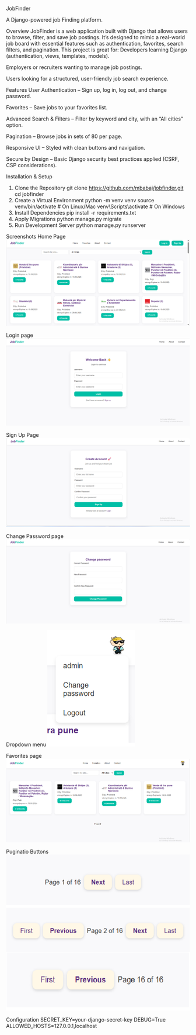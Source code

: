 JobFinder

A Django-powered job Finding platform.

Overview
JobFinder is a web application built with Django that allows users to browse, filter, and save job postings. It’s designed to mimic a real-world job board with essential features such as authentication, favorites, search filters, and pagination.
This project is great for:
Developers learning Django (authentication, views, templates, models).


Employers or recruiters wanting to manage job postings.


Users looking for a structured, user-friendly job search experience.

Features
User Authentication – Sign up, log in, log out, and change password.


Favorites – Save jobs to your favorites list.


Advanced Search & Filters – Filter by keyword and city, with an “All cities” option.


Pagination – Browse jobs in sets of 80 per page.


Responsive UI – Styled with clean buttons and navigation.


Secure by Design – Basic Django security best practices applied (CSRF, CSP considerations).



Installation & Setup
1. Clone the Repository
git clone https://github.com/mbabaj/jobfinder.git
cd jobfinder
2. Create a Virtual Environment
python -m venv venv
source venv/bin/activate   # On Linux/Mac
venv\Scripts\activate      # On Windows
3. Install Dependencies
pip install -r requirements.txt
4. Apply Migrations
python manage.py migrate
5. Run Development Server
python manage.py runserver

Screenshots
Home Page
![Home Page](./images/homepage.png)

Login page
![Log in Page](./images/loginpage.png)

Sign Up Page
![Sign Up Page](./images/signuppage.png)

Change Password page
![Change Password Page](./images/changepassword.png)

Dropdown menu
![Dropdown Menu](./images/dropdown.png)

Favorites page
![Favorites Page](./images/favoritespage.png)

Puginatio Buttons
![Puginatio Buttons](./images/puginationbuttons.png)

Configuration
SECRET_KEY=your-django-secret-key
DEBUG=True
ALLOWED_HOSTS=127.0.0.1,localhost